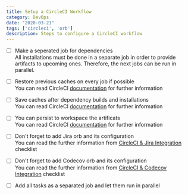 ```yaml
---
title: Setup a CircleCI Workflow
category: DevOps
date: "2020-03-21"
tags: ['circleci', 'orb']
description: Steps to configure a CircleCI workflow
---
```


- [ ] Make a seperated job for dependencies  
All installations must be done in a separate job in order to provide artifacts to upcoming ones. Therefore, the next jobs can be run in parallel.

- [ ] Restore previous caches on every job if possible  
You can read CircleCI [documentation](https://circleci.com/docs/2.0/caching) for further information

- [ ] Save caches after dependency builds and installations  
You can read CircleCI [documentation](https://circleci.com/docs/2.0/caching) for further information

- [ ] You can persist to workspace the artificats  
You can read CircleCI [documentation](https://circleci.com/docs/2.0/configuration-reference/#persist_to_workspace) for further information

- [ ] Don't forget to add Jira orb and its configuration  
You can read the further information from [CircleCI & Jira Integration](/checklist/circleci-and-jira-integration) checklist

- [ ] Don't forget to add Codecov orb and its configuration  
You can read the further information from [CircleCI & Codecov Integration](/checklist/circleci-and-codecov-integration) checklist

- [ ] Add all tasks as a separated job and let them run in parallel


